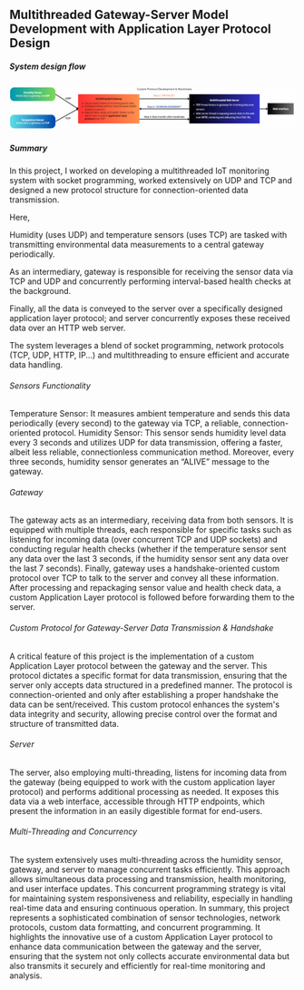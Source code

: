 ## Multithreaded Gateway-Server Model Development with Application Layer Protocol Design

##### System design flow
![System design flow](report/flow.png)

##### Summary

In this project, I worked on developing a multithreaded IoT monitoring system with socket programming, worked extensively on UDP and TCP and designed a new protocol structure for connection-oriented data transmission.

Here,

Humidity (uses UDP) and temperature sensors (uses TCP) are tasked with transmitting environmental data measurements to a central gateway periodically. 

As an intermediary, gateway is responsible for receiving the sensor data via TCP and UDP and concurrently performing interval-based health checks at the background. 

Finally, all the data is conveyed to the server over a specifically designed  application layer protocol; and server concurrently exposes these received data over an HTTP web server. 

The system leverages a blend of socket programming, network protocols (TCP, UDP, HTTP, IP...) and multithreading to ensure efficient and accurate data handling.

###### Sensors Functionality
Temperature Sensor: It measures ambient temperature and sends this data periodically (every second) to the gateway via TCP, a reliable, connection-oriented protocol. 
Humidity Sensor: This sensor sends humidity level data every 3 seconds and utilizes UDP for data transmission, offering a faster, albeit less reliable, connectionless communication method. Moreover, every three seconds, humidity sensor generates an “ALIVE” message to the gateway.

###### Gateway
The gateway acts as an intermediary, receiving data from both sensors. It is equipped with multiple threads, each responsible for specific tasks such as listening for incoming data (over concurrent TCP and UDP sockets) and conducting regular health checks (whether if the temperature sensor sent any data over the last 3 seconds, if the humidity sensor sent any data over the last 7 seconds). Finally, gateway uses a handshake-oriented custom protocol over TCP to talk to the server and convey all these information. After processing and repackaging sensor value and health check data, a custom Application Layer protocol is followed before forwarding them to the server.

###### Custom Protocol for Gateway-Server Data Transmission & Handshake
A critical feature of this project is the implementation of a custom Application Layer protocol between the gateway and the server. This protocol dictates a specific format for data transmission, ensuring that the server only accepts data structured in a predefined manner. The protocol is connection-oriented and only after establishing a proper handshake the data can be sent/received.
This custom protocol enhances the system's data integrity and security, allowing precise control over the format and structure of transmitted data.

###### Server
The server, also employing multi-threading, listens for incoming data from the gateway (being equipped to work with the custom application layer protocol) and performs additional processing as needed.
It exposes this data via a web interface, accessible through HTTP endpoints, which present the information in an easily digestible format for end-users.

###### Multi-Threading and Concurrency
The system extensively uses multi-threading across the humidity sensor, gateway, and server to manage concurrent tasks efficiently. This approach allows simultaneous data processing and transmission, health monitoring, and user interface updates.
This concurrent programming strategy is vital for maintaining system responsiveness and reliability, especially in handling real-time data and ensuring continuous operation.
In summary, this project represents a sophisticated combination of sensor technologies, network protocols, custom data formatting, and concurrent programming. It highlights the innovative use of a custom Application Layer protocol to enhance data communication between the gateway and the server, ensuring that the system not only collects accurate environmental data but also transmits it securely and efficiently for real-time monitoring and analysis.
